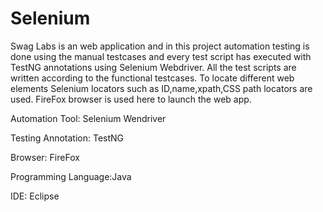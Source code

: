 # Selenium
Swag Labs is an web application and in this project automation testing is done using the manual testcases and every test script has executed with TestNG annotations using Selenium Webdriver.
All the test scripts are written according to the functional testcases. To locate different web elements Selenium locators such as ID,name,xpath,CSS path locators are used. FireFox browser is used here to launch the web app.

Automation Tool: Selenium Wendriver

Testing Annotation: TestNG

Browser: FireFox

Programming Language:Java

IDE: Eclipse

